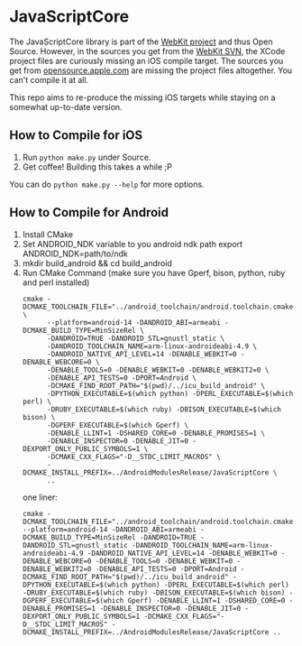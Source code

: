 # JavaScriptCore

The JavaScriptCore library is part of the [WebKit project](http://www.webkit.org/) and thus Open Source. However, in the sources you get from the [WebKit SVN](https://svn.webkit.org/repository/webkit/trunk), the XCode project files are curiously missing an iOS compile target. The sources you get from [opensource.apple.com](http://opensource.apple.com/release/ios-601/) are missing the project files altogether. You can't compile it at all. 

This repo aims to re-produce the missing iOS targets while staying on a somewhat up-to-date version.


## How to Compile for iOS

1. Run `python make.py` under Source.
2. Get coffee! Building this takes a while ;P

You can do `python make.py --help` for more options.

## How to Compile for Android
1. Install CMake 
2. Set ANDROID_NDK variable to you android ndk path
	export ANDROID_NDK=path/to/ndk
3. mkdir build_android && cd build_android
4. Run CMake Command (make sure you have Gperf, bison, python, ruby and perl installed)
	``` 
    cmake -DCMAKE_TOOLCHAIN_FILE="../android_toolchain/android.toolchain.cmake" \
          --platform=android-14 -DANDROID_ABI=armeabi -DCMAKE_BUILD_TYPE=MinSizeRel \
          -DANDROID=TRUE -DANDROID_STL=gnustl_static \
          -DANDROID_TOOLCHAIN_NAME=arm-linux-androideabi-4.9 \
          -DANDROID_NATIVE_API_LEVEL=14 -DENABLE_WEBKIT=0 -DENABLE_WEBCORE=0 \
          -DENABLE_TOOLS=0 -DENABLE_WEBKIT=0 -DENABLE_WEBKIT2=0 \
          -DENABLE_API_TESTS=0 -DPORT=Android \
          -DCMAKE_FIND_ROOT_PATH="$(pwd)/../icu_build_android" \
          -DPYTHON_EXECUTABLE=$(which python) -DPERL_EXECUTABLE=$(which perl) \
          -DRUBY_EXECUTABLE=$(which ruby) -DBISON_EXECUTABLE=$(which bison) \
          -DGPERF_EXECUTABLE=$(which Gperf) \
          -DENABLE_LLINT=1 -DSHARED_CORE=0 -DENABLE_PROMISES=1 \
          -DENABLE_INSPECTOR=0 -DENABLE_JIT=0 -DEXPORT_ONLY_PUBLIC_SYMBOLS=1 \
          -DCMAKE_CXX_FLAGS="-D__STDC_LIMIT_MACROS" \
          -DCMAKE_INSTALL_PREFIX=../AndroidModulesRelease/JavaScriptCore \
          ..
    ```
    one liner:
    ```
    cmake -DCMAKE_TOOLCHAIN_FILE="../android_toolchain/android.toolchain.cmake" --platform=android-14 -DANDROID_ABI=armeabi -DCMAKE_BUILD_TYPE=MinSizeRel -DANDROID=TRUE -DANDROID_STL=gnustl_static -DANDROID_TOOLCHAIN_NAME=arm-linux-androideabi-4.9 -DANDROID_NATIVE_API_LEVEL=14 -DENABLE_WEBKIT=0 -DENABLE_WEBCORE=0 -DENABLE_TOOLS=0 -DENABLE_WEBKIT=0 -DENABLE_WEBKIT2=0 -DENABLE_API_TESTS=0 -DPORT=Android -DCMAKE_FIND_ROOT_PATH="$(pwd)/../icu_build_android" -DPYTHON_EXECUTABLE=$(which python) -DPERL_EXECUTABLE=$(which perl) -DRUBY_EXECUTABLE=$(which ruby) -DBISON_EXECUTABLE=$(which bison) -DGPERF_EXECUTABLE=$(which Gperf) -DENABLE_LLINT=1 -DSHARED_CORE=0 -DENABLE_PROMISES=1 -DENABLE_INSPECTOR=0 -DENABLE_JIT=0 -DEXPORT_ONLY_PUBLIC_SYMBOLS=1 -DCMAKE_CXX_FLAGS="-D__STDC_LIMIT_MACROS" -DCMAKE_INSTALL_PREFIX=../AndroidModulesRelease/JavaScriptCore ..
    ```
